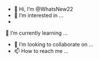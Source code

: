 - 👋 Hi, I’m @WhatsNew22
- 👀 I’m interested in ...
- 
🌱  I’m currently learning ...
- 💞️ I’m looking to collaborate on ...
- 📫 How to reach me ...

<!---
WhatsNew22/WhatsNew22 is a ✨ special ✨ repository because its `README.md` (this file) appears on your GitHub profile.
You can click the Preview link to take a look at your changes.
--->


